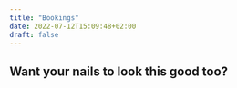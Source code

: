 ```yaml
---
title: "Bookings"
date: 2022-07-12T15:09:48+02:00
draft: false
---
```


## Want your nails to look this good too?
